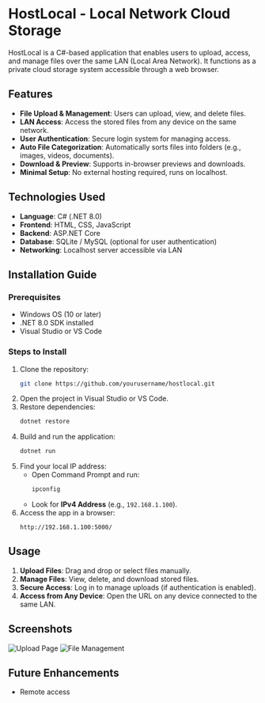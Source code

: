 # HostLocal - Local Network Cloud Storage

HostLocal is a C#-based application that enables users to upload, access, and manage files over the same LAN (Local Area Network). It functions as a private cloud storage system accessible through a web browser.

## Features
- **File Upload & Management**: Users can upload, view, and delete files.
- **LAN Access**: Access the stored files from any device on the same network.
- **User Authentication**: Secure login system for managing access.
- **Auto File Categorization**: Automatically sorts files into folders (e.g., images, videos, documents).
- **Download & Preview**: Supports in-browser previews and downloads.
- **Minimal Setup**: No external hosting required, runs on localhost.

## Technologies Used
- **Language**: C# (.NET 8.0)
- **Frontend**: HTML, CSS, JavaScript
- **Backend**: ASP.NET Core
- **Database**: SQLite / MySQL (optional for user authentication)
- **Networking**: Localhost server accessible via LAN

## Installation Guide
### Prerequisites
- Windows OS (10 or later)
- .NET 8.0 SDK installed
- Visual Studio or VS Code

### Steps to Install
1. Clone the repository:
   ```sh
   git clone https://github.com/yourusername/hostlocal.git
   ```
2. Open the project in Visual Studio or VS Code.
3. Restore dependencies:
   ```sh
   dotnet restore
   ```
4. Build and run the application:
   ```sh
   dotnet run
   ```
5. Find your local IP address:
   - Open Command Prompt and run:
     ```sh
     ipconfig
     ```
   - Look for **IPv4 Address** (e.g., `192.168.1.100`).
6. Access the app in a browser:
   ```
   http://192.168.1.100:5000/
   ```

## Usage
1. **Upload Files**: Drag and drop or select files manually.
2. **Manage Files**: View, delete, and download stored files.
3. **Secure Access**: Log in to manage uploads (if authentication is enabled).
4. **Access from Any Device**: Open the URL on any device connected to the same LAN.

## Screenshots
![Upload Page](screenshots/upload.png)
![File Management](screenshots/files.png)

## Future Enhancements
- Remote access

